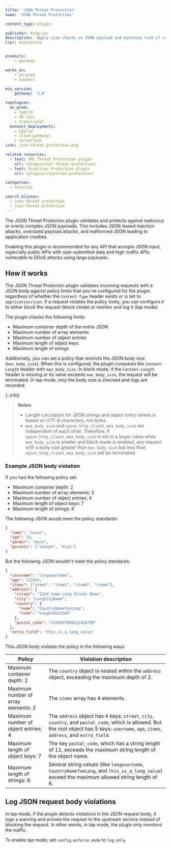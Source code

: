 ```yaml
---
title: 'JSON Threat Protection'
name: 'JSON Threat Protection'

content_type: plugin

publisher: kong-inc
description: 'Apply size checks on JSON payload and minimize risk of content-level attacks'
tier: enterprise


products:
    - gateway

works_on:
    - on-prem
    - konnect

min_version:
    gateway: '3.8'

topologies:
  on_prem:
    - hybrid
    - db-less
    - traditional
  konnect_deployments:
    - hybrid
    - cloud-gateways
    - serverless
icon: json-threat-protection.png

related_resources:
  - text: XML Threat Protection plugin
    url: /plugins/xml-threat-protection/
  - text: Injection Protection plugin
    url: /plugins/injection-protection/

categories:
  - security

search_aliases:
  - json threat protection
  - json-threat-protection
---
```


The JSON Threat Protection plugin validates and protects against malicious or overly complex JSON payloads. This includes JSON-based injection attacks, oversized payload attacks, and malformed JSON leading to application crashes. 

Enabling this plugin is recommended for any API that accepts JSON input, especially public APIs with user-submitted data and high-traffic APIs vulnerable to DDoS attacks using large payloads.

## How it works

The JSON Threat Protection plugin validates incoming requests with a JSON body against policy limits that you've configured for the plugin, regardless of whether the `Content-Type` header exists or is set to `application/json`. If a request violates the policy limits, you can configure it to either block the request (block mode) or monitor and log it (tap mode).

The plugin checks the following limits:

- Maximum container depth of the entire JSON
- Maximum number of array elements
- Maximum number of object entries
- Maximum length of object keys
- Maximum length of strings

Additionally, you can set a policy that restricts the JSON body size (`max_body_size`). When this is configured, the plugin compares the `Content-Length` header with `max_body_size`. In block mode, if the `Content-Length` header is missing or its value exceeds `max_body_size`, the request will be terminated. In tap mode, only the body size is checked and logs are recorded.

{:.info}
> **Notes**: 
> * Length calculation for JSON strings and object entry names is based on UTF-8 characters, not bytes.
> * `max_body_size` and `nginx_http_client_max_body_size` are independent of each other. Therefore, if `nginx_http_client_max_body_size` is set to a larger value while `max_body_size` is smaller and block mode is enabled, any request with a body size greater than `max_body_size` but less than `nginx_http_client_max_body_size` will be terminated.

### Example JSON body violation

If you had the following policy set:

- Maximum container depth: 2
- Maximum number of array elements: 2
- Maximum number of object entries: 4
- Maximum length of object keys: 7 
- Maximum length of strings: 6


The following JSON would meet the policy standards:

```json
{
  "name": "Jason",
  "age": 20,
  "gender": "male",
  "parents": ["Joseph", "Viva"]
}
```

But the following JSON wouldn't meet the policy standards:

```json
{
  "username": "longusername",                    
  "age": 123456,                                 
  "items": ["item1", "item2", "item3", "item4"], 
  "address": {
    "street": "1234 Some Long Street Name",      
    "city": "LongCityName",                      
    "country": {
      "name": "CountryNameTooLong",              
      "code": "LongCode12345"                    
    },
    "postal_code": "1234567890123456789"        
  },
  "extra_field": "this_is_a_long_value"          
}
```

This JSON body violates the policy in the following ways:

| Policy | Violation description |
|--------|-----------------------|
| Maximum container depth: 2 | The `country` object is nested within the `address` object, exceeding the maximum depth of 2. |
| Maximum number of array elements: 2 | The `items` array has 4 elements. |
| Maximum number of object entries: 4 | The `address` object has 4 keys: `street`, `city`, `country`, and `postal_code`, which is allowed. But the root object has 5 keys: `username`, `age`, `items`, `address`, and `extra_field`. |
| Maximum length of object keys: 7 | The key `postal_code`, which has a string length of 11, exceeds the maximum string length of the object name. |
| Maximum length of strings: 6 | Several string values (like `longusername`, `CountryNameTooLong`, and `this_is_a_long_value`) exceed the maximum allowed string length of 6. |


## Log JSON request body violations
In tap mode, if the plugin detects violations in the JSON request body, it logs a warning and proxies the request to the upstream service instead of blocking the request. In other words, in tap mode, the plugin only monitors the traffic.

To enable tap mode, set `config.enforce_mode` to `log_only`.


